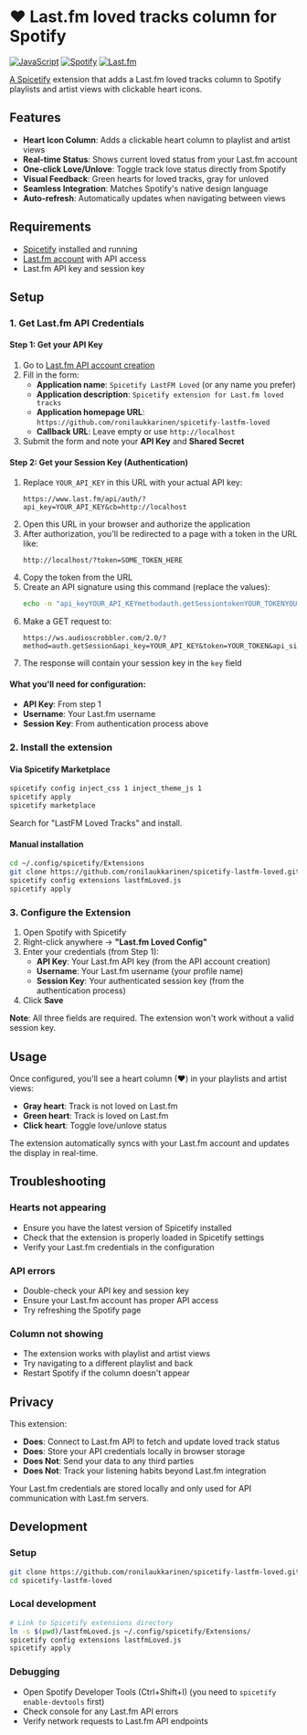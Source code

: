 # ❤️ Last.fm loved tracks column for Spotify

[![JavaScript](https://img.shields.io/badge/JavaScript-F7DF1E?style=for-the-badge&logo=javascript&logoColor=black)](https://developer.mozilla.org/en-US/docs/Web/JavaScript)
[![Spotify](https://img.shields.io/badge/Spotify-1ED760?style=for-the-badge&logo=spotify&logoColor=white)](https://spicetify.app/)
[![Last.fm](https://img.shields.io/badge/Last.fm-D51007?style=for-the-badge&logo=last.fm&logoColor=white)](https://last.fm/)

[A Spicetify](https://github.com/spicetify) extension that adds a Last.fm loved tracks column to Spotify playlists and artist views with clickable heart icons.

## Features

- **Heart Icon Column**: Adds a clickable heart column to playlist and artist views
- **Real-time Status**: Shows current loved status from your Last.fm account
- **One-click Love/Unlove**: Toggle track love status directly from Spotify
- **Visual Feedback**: Green hearts for loved tracks, gray for unloved
- **Seamless Integration**: Matches Spotify's native design language
- **Auto-refresh**: Automatically updates when navigating between views

## Requirements

- [Spicetify](https://spicetify.app/) installed and running
- [Last.fm account](https://last.fm/) with API access
- Last.fm API key and session key

## Setup

### 1. Get Last.fm API Credentials

#### Step 1: Get your API Key

1. Go to [Last.fm API account creation](https://www.last.fm/api/account/create)
2. Fill in the form:
   - **Application name**: `Spicetify LastFM Loved` (or any name you prefer)
   - **Application description**: `Spicetify extension for Last.fm loved tracks`
   - **Application homepage URL**: `https://github.com/ronilaukkarinen/spicetify-lastfm-loved`
   - **Callback URL**: Leave empty or use `http://localhost`
3. Submit the form and note your **API Key** and **Shared Secret**

#### Step 2: Get your Session Key (Authentication)

1. Replace `YOUR_API_KEY` in this URL with your actual API key:
   ```
   https://www.last.fm/api/auth/?api_key=YOUR_API_KEY&cb=http://localhost
   ```
2. Open this URL in your browser and authorize the application
3. After authorization, you'll be redirected to a page with a token in the URL like:
   ```
   http://localhost/?token=SOME_TOKEN_HERE
   ```
4. Copy the token from the URL
5. Create an API signature using this command (replace the values):
   ```bash
   echo -n "api_keyYOUR_API_KEYmethodauth.getSessiontokenYOUR_TOKENYOUR_SHARED_SECRET" | md5sum | cut -d' ' -f1
   ```
6. Make a GET request to:
   ```
   https://ws.audioscrobbler.com/2.0/?method=auth.getSession&api_key=YOUR_API_KEY&token=YOUR_TOKEN&api_sig=YOUR_MD5_HASH&format=json
   ```
7. The response will contain your session key in the `key` field

#### What you'll need for configuration:

- **API Key**: From step 1
- **Username**: Your Last.fm username  
- **Session Key**: From authentication process above

### 2. Install the extension

#### Via Spicetify Marketplace

```bash
spicetify config inject_css 1 inject_theme_js 1
spicetify apply
spicetify marketplace
```
Search for "LastFM Loved Tracks" and install.

#### Manual installation

```bash
cd ~/.config/spicetify/Extensions
git clone https://github.com/ronilaukkarinen/spicetify-lastfm-loved.git
spicetify config extensions lastfmLoved.js
spicetify apply
```

### 3. Configure the Extension

1. Open Spotify with Spicetify
2. Right-click anywhere → **"Last.fm Loved Config"**
3. Enter your credentials (from Step 1):
   - **API Key**: Your Last.fm API key (from the API account creation)
   - **Username**: Your Last.fm username (your profile name)
   - **Session Key**: Your authenticated session key (from the authentication process)
4. Click **Save**

**Note**: All three fields are required. The extension won't work without a valid session key.

## Usage

Once configured, you'll see a heart column (♥) in your playlists and artist views:

- **Gray heart**: Track is not loved on Last.fm
- **Green heart**: Track is loved on Last.fm
- **Click heart**: Toggle love/unlove status

The extension automatically syncs with your Last.fm account and updates the display in real-time.

## Troubleshooting

### Hearts not appearing

- Ensure you have the latest version of Spicetify installed
- Check that the extension is properly loaded in Spicetify settings
- Verify your Last.fm credentials in the configuration

### API errors

- Double-check your API key and session key
- Ensure your Last.fm account has proper API access
- Try refreshing the Spotify page

### Column not showing

- The extension works with playlist and artist views
- Try navigating to a different playlist and back
- Restart Spotify if the column doesn't appear

## Privacy

This extension:

- **Does**: Connect to Last.fm API to fetch and update loved track status
- **Does**: Store your API credentials locally in browser storage
- **Does Not**: Send your data to any third parties
- **Does Not**: Track your listening habits beyond Last.fm integration

Your Last.fm credentials are stored locally and only used for API communication with Last.fm servers.

## Development

### Setup

```bash
git clone https://github.com/ronilaukkarinen/spicetify-lastfm-loved.git
cd spicetify-lastfm-loved
```

### Local development

```bash
# Link to Spicetify extensions directory
ln -s $(pwd)/lastfmLoved.js ~/.config/spicetify/Extensions/
spicetify config extensions lastfmLoved.js
spicetify apply
```

### Debugging

- Open Spotify Developer Tools (Ctrl+Shift+I) (you need to `spicetify enable-devtools` first)
- Check console for any Last.fm API errors
- Verify network requests to Last.fm API endpoints
